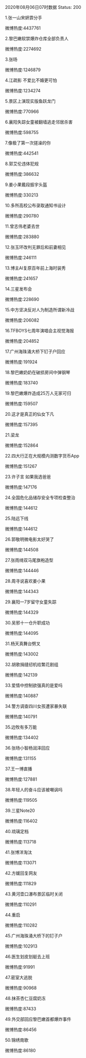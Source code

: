 2020年08月06日07时数据
Status: 200

1.张一山宋妍霏分手

微博热度:4437761

2.黎巴嫩软禁爆炸仓库全部负责人

微博热度:2274692

3.张旸

微博热度:1246879

4.江疏影 不爱比不婚更可怕

微博热度:1234274

5.景区上演现实版鱼跃龙门

微博热度:770966

6.襄阳失踪女童被翻墙逃走邻居杀害

微博热度:598755

7.像极了第一次搓澡的你

微博热度:442541

8.郭艾伦违体犯规

微博热度:386632

9.姜小果戴段振宇头盔

微博热度:330213

10.多所高校公布录取通知书设计

微博热度:290780

11.曾志伟老婆去世

微博热度:283880

12.张玉环改判无罪后和前妻相见

微博热度:246111

13.博主AI复原百年前上海时装秀

微博热度:241657

14.三星发布会

微博热度:228690

15.中方坚决反对人为制造所谓新冷战

微博热度:206082

16.TFBOYS七周年演唱会主视觉海报

微博热度:204852

17.广州海珠涌大桥下钉子户回应

微博热度:191924

18.黎巴嫩奶奶在破损房间中弹钢琴

微博热度:183740

19.黎巴嫩爆炸造成25万人无家可归

微博热度:159507

20.这才是真正的仙女下凡

微博热度:157395

21.梁龙

微博热度:152864

22.四大行正在大规模内测数字货币App

微博热度:151267

23.许子言 如果我选爸爸

微博热度:147176

24.全国危化品储存安全专项检查整治

微博热度:144612

25.陆远下线

微博热度:144612

26.郭敬明微电影太好哭了

微博热度:144508

27.张雨绮双马尾旗袍造型

微博热度:144446

28.周寻说喜欢姜小果

微博热度:144343

29.襄阳一7岁留守女童失踪

微博热度:144329

30.吴邪十一仓升职成功

微博热度:144095

31.杨天真舞台劈叉

微博热度:143002

32.胡歌捐缝纫机给繁花剧组

微博热度:142139

33.爱情中控制欲强真的是爱吗

微博热度:140887

34.警方调查四川女孩遭家暴失联

微博热度:140791

35.边牧有多万能

微博热度:134402

36.张旸小智杨润泽回应

微博热度:131155

37.王一博直播

微博热度:127881

38.年轻人的奋斗应该被嘲讽吗

微博热度:119505

39.三星Note20

微博热度:116402

40.琉璃定档

微博热度:113718

41.张博洋淘汰

微博热度:113071

42.方媛回复网友

微博热度:111829

43.黄河壶口瀑布景区临时关闭

微博热度:110291

44.重启

微博热度:110282

45.广州海珠涌大桥下的钉子户

微博热度:102913

46.医生划皮划艇去上班

微博热度:91991

47.密室大逃脱

微博热度:90968

48.抹茶杏仁豆腐奶冻

微博热度:87433

49.外交部回应黎巴嫩首都爆炸事件

微博热度:86456

50.锦绣南歌

微博热度:86180

